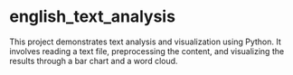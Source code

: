 # english_text_analysis
This project demonstrates text analysis and visualization using Python. It involves reading a text file, preprocessing the content, and visualizing the results through a bar chart and a word cloud.
